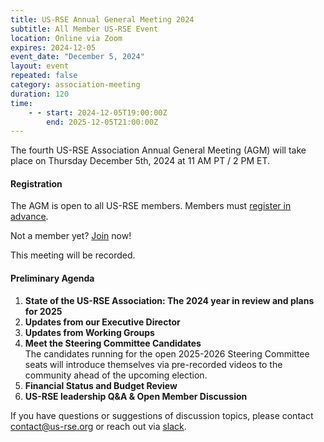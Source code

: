 ```yaml
---
title: US-RSE Annual General Meeting 2024
subtitle: All Member US-RSE Event
location: Online via Zoom
expires: 2024-12-05
event_date: "December 5, 2024"
layout: event
repeated: false
category: association-meeting
duration: 120
time:
    - - start: 2024-12-05T19:00:00Z
        end: 2025-12-05T21:00:00Z
---
```


The fourth US-RSE Association Annual General Meeting (AGM) will take place on Thursday December 5th, 2024 at 11 AM PT / 2 PM ET.

#### Registration

The AGM is open to all US-RSE members. 
Members must [register in advance](https://zoom.us/meeting/register/tJEsfu2qrzgrGtMOQAQfLAc3Cw8uiYdxueao ).

Not a member yet? [Join](https://us-rse.org/join/) now!

This meeting will be recorded. 

#### Preliminary Agenda

1. **State of the US-RSE Association: The 2024 year in review and plans for 2025**
2. **Updates from our Executive Director**
1. **Updates from Working Groups**  
1. **Meet the Steering Committee Candidates**  
  The candidates running for the open 2025-2026 Steering Committee seats will introduce themselves via pre-recorded videos to the community ahead of the upcoming election.
1. **Financial Status and Budget Review**  
1. **US-RSE leadership Q&A & Open Member Discussion**  


If you have questions or suggestions of discussion topics, please contact [contact@us-rse.org](mailto:contact@us-rse.org) or reach out via [slack](https://usrse.slack.com/).
